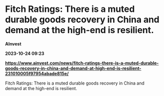 # Fitch Ratings: There is a muted durable goods recovery in China and demand at the high-end is resilient.
**AInvest**

**2023-10-24 09:23**

**https://www.ainvest.com/news/fitch-ratings-there-is-a-muted-durable-goods-recovery-in-china-and-demand-at-high-end-is-resilient-231010005f97954abade815e/**

Fitch Ratings: There is a muted durable goods recovery in China and demand at the high-end is resilient.